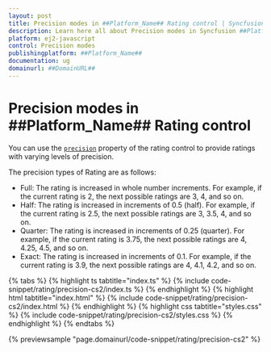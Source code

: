 ```yaml
---
layout: post
title: Precision modes in ##Platform_Name## Rating control | Syncfusion
description: Learn here all about Precision modes in Syncfusion ##Platform_Name## Rating control of Syncfusion Essential JS 2 and more.
platform: ej2-javascript
control: Precision modes 
publishingplatform: ##Platform_Name##
documentation: ug
domainurl: ##DomainURL##
---
```


# Precision modes in ##Platform_Name## Rating control

You can use the [`precision`](../api/rating#precision) property of the rating control to provide ratings with varying levels of precision.

The precision types of Rating are as follows:

* Full: The rating is increased in whole number increments. For example, if the current rating is 2, the next possible ratings are 3, 4, and so on.
* Half: The rating is increased in increments of 0.5 (half). For example, if the current rating is 2.5, the next possible ratings are 3, 3.5, 4, and so on.
* Quarter: The rating is increased in increments of 0.25 (quarter). For example, if the current rating is 3.75, the next possible ratings are 4, 4.25, 4.5, and so on.
* Exact: The rating is increased in increments of 0.1. For example, if the current rating is 3.9, the next possible ratings are 4, 4.1, 4.2, and so on.

{% tabs %}
{% highlight ts tabtitle="index.ts" %}
{% include code-snippet/rating/precision-cs2/index.ts %}
{% endhighlight %}
{% highlight html tabtitle="index.html" %}
{% include code-snippet/rating/precision-cs2/index.html %}
{% endhighlight %}
{% highlight css tabtitle="styles.css" %}
{% include code-snippet/rating/precision-cs2/styles.css %}
{% endhighlight %}
{% endtabs %}
          
{% previewsample "page.domainurl/code-snippet/rating/precision-cs2" %}
